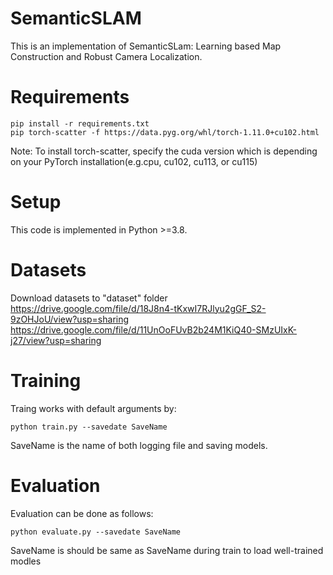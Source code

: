 # SemanticSLAM
This is an implementation of SemanticSLam: Learning based Map Construction and Robust Camera Localization.

# Requirements
```
pip install -r requirements.txt
pip torch-scatter -f https://data.pyg.org/whl/torch-1.11.0+cu102.html
```
Note: To install torch-scatter, specify the cuda version which is depending on your PyTorch installation(e.g.cpu, cu102, cu113, or cu115)

# Setup
This code is implemented in Python >=3.8.

# Datasets
Download datasets to "dataset" folder <br>
https://drive.google.com/file/d/18J8n4-tKxwI7RJlyu2gGF_S2-9zOHJoU/view?usp=sharing  <br>
https://drive.google.com/file/d/11UnOoFUvB2b24M1KiQ40-SMzUIxK-j27/view?usp=sharing  <br>

# Training
Traing works with default arguments by:
```
python train.py --savedate SaveName
```
SaveName is the name of both logging file and saving models.

# Evaluation
Evaluation can be done as follows:
```
python evaluate.py --savedate SaveName
```
SaveName is should be same as SaveName during train to load well-trained modles
